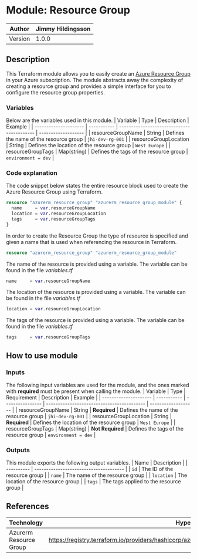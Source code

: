 # Module: Resource Group
| Author  | Jimmy Hildingsson |
| ------- | ----------------- |
| Version | 1.0.0             |

## Description
This Terraform module allows you to easily create an <a href="https://registry.terraform.io/providers/hashicorp/azurerm/latest/docs/resources/resource_group#tags">Azure Resource Group</a> in your Azure subscription. The module abstracts away the complexity of creating a resource group and provides a simple interface for you to configure the resource group properties.

### Variables
Below are the variables used in this module.
| Variable              | Type        | Description                                | Example             |
| --------------------- | ----------- | ------------------------------------------ | ------------------- |
| resourceGroupName     | String      | Defines the name of the resource group     | `jhi-dev-rg-001`    |
| resourceGroupLocation | String      | Defines the location of the resource group | `West Europe`       |
| resourceGroupTags     | Map(string) | Defines the tags of the resource group     | `environment = dev` |

### Code explanation
The code snippet below states the entire resource block used to create the Azure Resource Group using Terraform.
```terraform
resource "azurerm_resource_group" "azurerm_resource_group_module" {
  name     = var.resourceGroupName
  location = var.resourceGroupLocation
  tags     = var.resourceGroupTags
}
```
In order to create the Resource Group the type of resource is specified and given a name that is used when referencing the resource in Terraform.
```terraform
resource "azurerm_resource_group" "azurerm_resource_group_module"
```
The name of the resource is provided using a variable. The variable can be found in the file _variables.tf_
```terraform
name     = var.resourceGroupName
```

The location of the resource is provided using a variable. The variable can be found in the file _variables.tf_
```terraform
location = var.resourceGroupLocation
```

The tags of the resource is provided using a variable. The variable can be found in the file _variables.tf_
```terraform
tags     = var.resourceGroupTags
```

## How to use module

### Inputs
The following input variables are used for the module, and the ones marked with **required** must be present when calling the module.
| Variable              | Type        | Requirement      | Description                                | Example             |
| --------------------- | ----------- | ---------------- | ------------------------------------------ | ------------------- |
| resourceGroupName     | String      | **Required**     | Defines the name of the resource group     | `jhi-dev-rg-001`    |
| resourceGroupLocation | String      | **Required**     | Defines the location of the resource group | `West Europe`       |
| resourceGroupTags     | Map(string) | **Not Required** | Defines the tags of the resource group     | `environment = dev` |

### Outputs
This module exports the following output variables.
| Name       | Description                            |
| ---------- | -------------------------------------- |
| `id`       | The ID of the resource group           |
| `name`     | The name of the resource group         |
| `location` | The location of the resource group     |
| `tags`     | The tags applied to the resource group |

## References
| Technology             | Hyperlink                                                                                           |
| ---------------------- | --------------------------------------------------------------------------------------------------- |
| Azurerm Resource Group | https://registry.terraform.io/providers/hashicorp/azurerm/latest/docs/resources/resource_group#tags |
